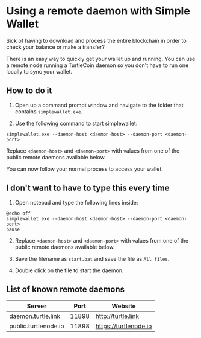 # Using a remote daemon with Simple Wallet

Sick of having to download and process the entire blockchain in order to check your balance or make a transfer?

There is an easy way to quickly get your wallet up and running. You can use a remote node running a TurtleCoin daemon so you don't have to run one locally to sync your wallet.

## How to do it

1. Open up a command prompt window and navigate to the folder that contains `simplewallet.exe`.

1. Use the following command to start simplewallet:

```text
simplewallet.exe --daemon-host <daemon-host> --daemon-port <daemon-port>
```
Replace `<daemon-host>` and `<daemon-port>` with values from one of the public remote daemons available below.

You can now follow your normal process to access your wallet.


## I don't want to have to type this every time

1. Open notepad and type the following lines inside:

```text
@echo off
simplewallet.exe --daemon-host <daemon-host> --daemon-port <daemon-port>
pause
```

2. Replace `<daemon-host>` and `<daemon-port>` with values from one of the public remote daemons available below.

3. Save the filename as `start.bat` and save the file as `All files`.

4. Double click on the file to start the daemon.

## List of known remote daemons

| Server | Port | Website |
|--|--|--|
| daemon.turtle.link | 11898 | http://turtle.link
| public.turtlenode.io | 11898 | https://turtlenode.io
